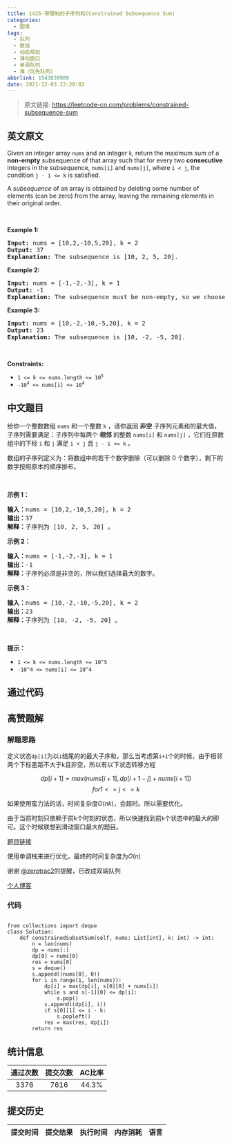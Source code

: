 ```yaml
---
title: 1425-带限制的子序列和(Constrained Subsequence Sum)
categories:
  - 困难
tags:
  - 队列
  - 数组
  - 动态规划
  - 滑动窗口
  - 单调队列
  - 堆（优先队列）
abbrlink: 1543839989
date: 2021-12-03 22:20:02
---
```


> 原文链接: https://leetcode-cn.com/problems/constrained-subsequence-sum


## 英文原文
<div><p>Given an integer array <code>nums</code> and an integer <code>k</code>, return the maximum sum of a <strong>non-empty</strong> subsequence of that array such that for every two <strong>consecutive</strong> integers in the subsequence, <code>nums[i]</code> and <code>nums[j]</code>, where <code>i &lt; j</code>, the condition <code>j - i &lt;= k</code> is satisfied.</p>

<p>A <em>subsequence</em> of an array is obtained by deleting some number of elements (can be zero) from the array, leaving the remaining elements in their original order.</p>

<p>&nbsp;</p>
<p><strong>Example 1:</strong></p>

<pre>
<strong>Input:</strong> nums = [10,2,-10,5,20], k = 2
<strong>Output:</strong> 37
<b>Explanation:</b> The subsequence is [10, 2, 5, 20].
</pre>

<p><strong>Example 2:</strong></p>

<pre>
<strong>Input:</strong> nums = [-1,-2,-3], k = 1
<strong>Output:</strong> -1
<b>Explanation:</b> The subsequence must be non-empty, so we choose the largest number.
</pre>

<p><strong>Example 3:</strong></p>

<pre>
<strong>Input:</strong> nums = [10,-2,-10,-5,20], k = 2
<strong>Output:</strong> 23
<b>Explanation:</b> The subsequence is [10, -2, -5, 20].
</pre>

<p>&nbsp;</p>
<p><strong>Constraints:</strong></p>

<ul>
	<li><code>1 &lt;= k &lt;= nums.length &lt;= 10<sup>5</sup></code></li>
	<li><code>-10<sup>4</sup> &lt;= nums[i] &lt;= 10<sup>4</sup></code></li>
</ul>
</div>

## 中文题目
<div><p>给你一个整数数组&nbsp;<code>nums</code>&nbsp;和一个整数&nbsp;<code>k</code>&nbsp;，请你返回 <strong>非空</strong>&nbsp;子序列元素和的最大值，子序列需要满足：子序列中每两个 <strong>相邻</strong>&nbsp;的整数&nbsp;<code>nums[i]</code>&nbsp;和&nbsp;<code>nums[j]</code>&nbsp;，它们在原数组中的下标&nbsp;<code>i</code>&nbsp;和&nbsp;<code>j</code>&nbsp;满足&nbsp;<code>i &lt; j</code>&nbsp;且 <code>j - i &lt;= k</code> 。</p>

<p>数组的子序列定义为：将数组中的若干个数字删除（可以删除 0 个数字），剩下的数字按照原本的顺序排布。</p>

<p>&nbsp;</p>

<p><strong>示例 1：</strong></p>

<pre><strong>输入：</strong>nums = [10,2,-10,5,20], k = 2
<strong>输出：</strong>37
<strong>解释：</strong>子序列为 [10, 2, 5, 20] 。
</pre>

<p><strong>示例 2：</strong></p>

<pre><strong>输入：</strong>nums = [-1,-2,-3], k = 1
<strong>输出：</strong>-1
<strong>解释：</strong>子序列必须是非空的，所以我们选择最大的数字。
</pre>

<p><strong>示例 3：</strong></p>

<pre><strong>输入：</strong>nums = [10,-2,-10,-5,20], k = 2
<strong>输出：</strong>23
<strong>解释：</strong>子序列为 [10, -2, -5, 20] 。
</pre>

<p>&nbsp;</p>

<p><strong>提示：</strong></p>

<ul>
	<li><code>1 &lt;= k &lt;= nums.length &lt;= 10^5</code></li>
	<li><code>-10^4&nbsp;&lt;= nums[i] &lt;= 10^4</code></li>
</ul>
</div>

## 通过代码
<RecoDemo>
</RecoDemo>


## 高赞题解
### 解题思路

定义状态`dp[i]`为以`i`结尾的的最大子序和，那么当考虑第`i+1`个的时候，由于相邻两个下标差距不大于k且非空，所以有以下状态转移方程

$$dp[i+1] = max(nums[i+1], dp[i+1-j] + nums[i+1])$$
$$  for 1 <= j <= k $$ 



如果使用蛮力法的话，时间复杂度$O(nk)$，会超时。所以需要优化。

由于当前时刻只依赖于前k个时刻的状态，所以快速找到前`k`个状态中的最大的即可。这个时候联想到滑动窗口最大的题目。

[题目链接](https://leetcode-cn.com/problems/sliding-window-maximum/)

使用单调栈来进行优化，最终的时间复杂度为$O(n)$

谢谢 [@zerotrac2](/u/zerotrac2/)的提醒，已改成双端队列

[个人博客](http://wangdh15.github.io)

### 代码

```python3

from collections import deque
class Solution:
    def constrainedSubsetSum(self, nums: List[int], k: int) -> int:
        n = len(nums)
        dp = nums[:]
        dp[0] = nums[0]
        res = nums[0]
        s = deque()
        s.append((nums[0], 0))
        for i in range(1, len(nums)):
            dp[i] = max(dp[i], s[0][0] + nums[i])
            while s and s[-1][0] <= dp[i]:
                s.pop()
            s.append((dp[i], i))
            if s[0][1] <= i - k:
                s.popleft()
            res = max(res, dp[i])
        return res
```

## 统计信息
| 通过次数 | 提交次数 | AC比率 |
| :------: | :------: | :------: |
|    3376    |    7616    |   44.3%   |

## 提交历史
| 提交时间 | 提交结果 | 执行时间 |  内存消耗  | 语言 |
| :------: | :------: | :------: | :--------: | :--------: |
